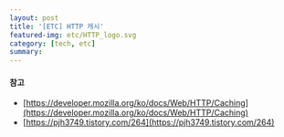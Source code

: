 ```yaml
---
layout: post
title: '[ETC] HTTP 캐시'
featured-img: etc/HTTP_logo.svg
category: [tech, etc]
summary:
---
```


#### 참고
- [https://developer.mozilla.org/ko/docs/Web/HTTP/Caching](https://developer.mozilla.org/ko/docs/Web/HTTP/Caching)
- [https://pjh3749.tistory.com/264](https://pjh3749.tistory.com/264)